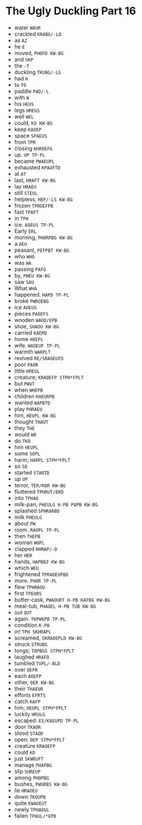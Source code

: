 # The Ugly Duckling Part 16

* water `WAUR`
* crackled `KRABG/-LD`
* as `AZ`
* he `E`
* moved, `PHOFD KW-BG`
* and `SKP`
* the `-T`
* duckling `TKUBG/-LG`
* had `H`
* to `TO`
* paddle `PAD/-L`
* with `W`
* his `HEUS`
* legs `HREGS`
* well `WEL`
* could, `KO KW-BG`
* keep `KAOEP`
* space `SPAEUS`
* from `TPR`
* closing `KHROEFG`
* up. `UP TP-PL`
* became `PWAEUPL`
* exhausted `KPAUFTD`
* at `AT`
* last, `HRAFT KW-BG`
* lay `HRAEU`
* still `STEUL`
* helpless, `HEP/-LS KW-BG`
* frozen `TPROEFPB`
* fast `TPAFT`
* in `TPH`
* ice. `AOEUS TP-PL`
* Early `ERL`
* morning, `PHORPBG KW-BG`
* a `AEU`
* peasant, `PEFPBT KW-BG`
* who `WHO`
* was `WA`
* passing `PAFG`
* by, `PWEU KW-BG`
* saw `SAU`
* What `WHA`
* happened. `HAPD TP-PL`
* broke `PWROEBG`
* ice `AOEUS`
* pieces `PAOEFS`
* wooden `WAOD/EPB`
* shoe, `SHAOU KW-BG`
* carried `KAERD`
* home `HOEPL`
* wife. `WAOEUF TP-PL`
* warmth `WARPLT`
* revived `RE/SRAOEUFD`
* poor `PAOR`
* little `HREUL`
* creature; `KRAOEFP STPH*FPLT`
* but `PWUT`
* when `WHEPB`
* children `KHEURPB`
* wanted `WAPBTD`
* play `PHRAEU`
* him, `HEUPL KW-BG`
* thought `THAUT`
* they `THE`
* would `WO`
* do `TKO`
* him `HEUPL`
* some `SOPL`
* harm; `HARPL STPH*FPLT`
* so `SO`
* started `STARTD`
* up `UP`
* terror, `TER/ROR KW-BG`
* fluttered `TPHRUT/ERD`
* into `TPHAO`
* milk-pan, `PHEULG H-PB PAPB KW-BG`
* splashed `SPHRARBD`
* milk `PHEULG`
* about `PW`
* room. `RAOPL TP-PL`
* then `THEPB`
* woman `WOPL`
* clapped `KHRAP/-D`
* her `HER`
* hands, `HAPBDZ KW-BG`
* which `WEU`
* frightened `TPRAOEUPBD`
* more. `PHOR TP-PL`
* flew `TPHRAOU`
* first `TPEURS`
* butter-cask, `PWAOURT H-PB KAFBG KW-BG`
* meal-tub, `PHAOEL H-PB TUB KW-BG`
* out `OUT`
* again. `TKPWEPB TP-PL`
* condition `K-PB`
* in! `TPH SKHRAPL`
* screamed, `SKRAOEPLD KW-BG`
* struck `STRUBG`
* tongs; `TOPBGS STPH*FPLT`
* laughed `HRAFD`
* tumbled `TUPL/-BLD`
* over `OEFR`
* each `AOEFP`
* other, `OER KW-BG`
* their `THAEUR`
* efforts `EFRTS`
* catch `KAFP`
* him; `HEUPL STPH*FPLT`
* luckily `HRULG`
* escaped. `ES/KAEUPD TP-PL`
* door `TKAOR`
* stood `STAOD`
* open; `OEP STPH*FPLT`
* creature `KRAOEFP`
* could `KO`
* just `SKWRUFT`
* manage `PHAPBG`
* slip `SHREUP`
* among `PHOPBG`
* bushes, `PWURBS KW-BG`
* lie `HRAOEU`
* down `TKOUPB`
* quite `KWAOEUT`
* newly `TPHAOUL`
* fallen `TPAUL/*EPB`
